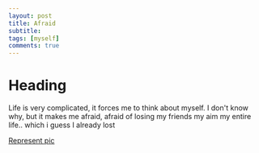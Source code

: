 ```yaml
---
layout: post
title: Afraid
subtitle: 
tags: [myself]
comments: true
---
```


# Heading
  Life is very complicated, it forces me to think about myself. I don't know why, but it makes me afraid, afraid of losing my friends my aim my entire life.. which i guess I already lost
 
[Represent pic](https://images.app.goo.gl/osHYtSpd4z7ZQsJa6)
